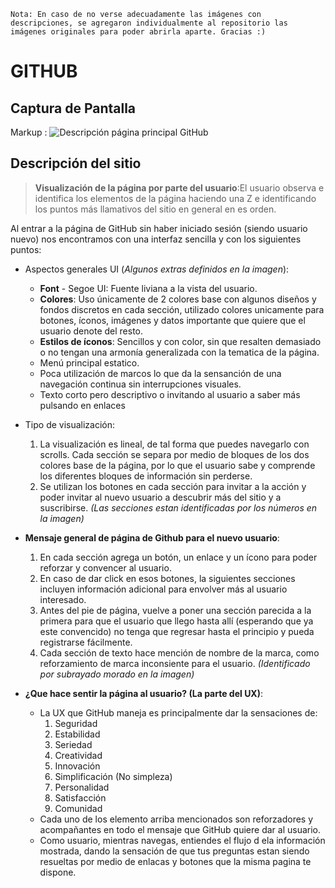 `Nota: En caso de no verse adecuadamente las imágenes con descripciones, se agregaron individualmente al repositorio las imágenes originales para poder abrirla aparte. Gracias :)`
 

# GITHUB #

## Captura de Pantalla

Markup : ![Descripción página principal GitHub](http://thumbs.subefotos.com/719e47f96787bdd5b828050e6da5ae70o.jpg)


## Descripción del sitio ## 
>__Visualización de la página por parte del usuario__:El usuario observa e identifica los elementos de la página haciendo una Z e identificando los puntos más llamativos del sitio en general en es orden.

Al entrar a la página de GitHub sin haber iniciado sesión (siendo usuario nuevo) nos encontramos con una interfaz sencilla y con los siguientes puntos:

*  Aspectos generales UI (_Algunos extras definidos en la imagen_):
    * __Font__ - Segoe UI: Fuente liviana a la vista del usuario.
    * __Colores__: Uso únicamente de 2 colores base con algunos diseños y fondos discretos en cada sección, utilizado colores unicamente para botones, íconos, imágenes y datos importante que quiere que el usuario denote del resto.
    * __Estilos de íconos__: Sencillos y con color, sin que resalten demasiado o no tengan una armonía generalizada con la tematica de la página.
    * Menú principal estatico.
    * Poca utilización de marcos lo que da la sensanción de una navegación continua sin interrupciones visuales.
    * Texto corto pero descriptivo o invitando al usuario a saber más pulsando en enlaces


* Tipo de visualización: 
    1. La visualización es lineal, de tal forma que puedes navegarlo con scrolls. Cada sección se separa por medio de bloques de los dos colores base de la página, por lo que el usuario sabe y comprende los diferentes bloques de información sin perderse.
    2.  Se utilizan los botones en cada sección para invitar a la acción y poder invitar al nuevo usuario a descubrir más del sitio y a suscribirse. _(Las secciones estan identificadas por los números en la imagen)_
* __Mensaje general de página de Github para el nuevo usuario__:
    1. En cada sección agrega un botón, un enlace y un ícono para poder reforzar y convencer al usuario.
    2. En caso de dar click en esos botones, la siguientes secciones incluyen información adicional para envolver más al usuario interesado.
    3. Antes del pie de página, vuelve a poner una sección parecida a la primera para que el usuario que llego hasta allí (esperando que ya este convencido) no tenga que regresar hasta el principio y pueda registrarse fácilmente.
    4. Cada sección de texto hace mención de nombre de la marca, como reforzamiento de marca inconsiente para el usuario. _(Identificado por subrayado morado en la imagen)_

* __¿Que hace sentir la página al usuario? (La parte del UX)__:
    * La UX que GitHub maneja es principalmente dar la sensaciones de:
        1. Seguridad
        2. Estabilidad
        3. Seriedad
        4. Creatividad
        5. Innovación
        6. Simplificación (No simpleza)
        7. Personalidad
        8. Satisfacción
        9. Comunidad
    * Cada uno de los elemento arriba mencionados son reforzadores y acompañantes en todo el mensaje que GitHub quiere dar al usuario.
    * Como usuario, mientras navegas, entiendes el flujo d ela información mostrada, dando la sensación de que tus preguntas estan siendo resueltas por medio de enlacas y botones que la misma pagina te dispone.

